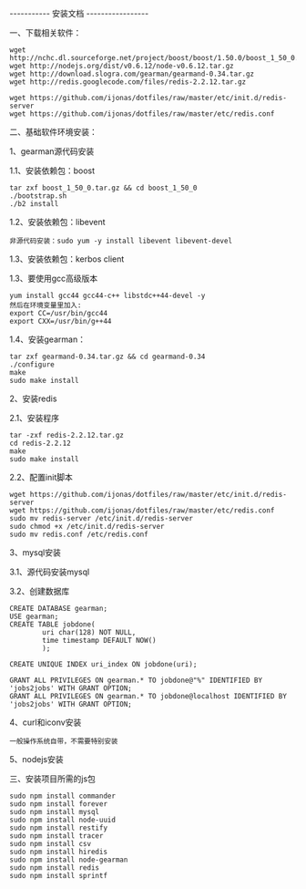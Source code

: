 ----------- 安装文档 -----------------

一、下载相关软件：

	wget http://nchc.dl.sourceforge.net/project/boost/boost/1.50.0/boost_1_50_0.tar.gz
	wget http://nodejs.org/dist/v0.6.12/node-v0.6.12.tar.gz
	wget http://download.slogra.com/gearman/gearmand-0.34.tar.gz
	wget http://redis.googlecode.com/files/redis-2.2.12.tar.gz

	wget https://github.com/ijonas/dotfiles/raw/master/etc/init.d/redis-server
	wget https://github.com/ijonas/dotfiles/raw/master/etc/redis.conf

二、基础软件环境安装：

1、gearman源代码安装

1.1、安装依赖包：boost

	tar zxf boost_1_50_0.tar.gz && cd boost_1_50_0
	./bootstrap.sh
	./b2 install

1.2、安装依赖包：libevent

	非源代码安装：sudo yum -y install libevent libevent-devel

1.3、安装依赖包：kerbos client

1.3、要使用gcc高级版本

	yum install gcc44 gcc44-c++ libstdc++44-devel -y
	然后在环境变量里加入:
	export CC=/usr/bin/gcc44
	export CXX=/usr/bin/g++44

1.4、安装gearman：

	tar zxf gearmand-0.34.tar.gz && cd gearmand-0.34
	./configure
	make 
	sudo make install

2、安装redis

2.1、安装程序

	tar -zxf redis-2.2.12.tar.gz
	cd redis-2.2.12
	make
	sudo make install

2.2、配置init脚本

	wget https://github.com/ijonas/dotfiles/raw/master/etc/init.d/redis-server
	wget https://github.com/ijonas/dotfiles/raw/master/etc/redis.conf
	sudo mv redis-server /etc/init.d/redis-server
	sudo chmod +x /etc/init.d/redis-server
	sudo mv redis.conf /etc/redis.conf

3、mysql安装

3.1、源代码安装mysql

3.2、创建数据库

	CREATE DATABASE gearman;
	USE gearman;
	CREATE TABLE jobdone(
			uri char(128) NOT NULL,
			time timestamp DEFAULT NOW()
			);

	CREATE UNIQUE INDEX uri_index ON jobdone(uri);

	GRANT ALL PRIVILEGES ON gearman.* TO jobdone@"%" IDENTIFIED BY 'jobs2jobs' WITH GRANT OPTION;
	GRANT ALL PRIVILEGES ON gearman.* TO jobdone@localhost IDENTIFIED BY 'jobs2jobs' WITH GRANT OPTION;


4、curl和iconv安装

	一般操作系统自带，不需要特别安装

5、nodejs安装


三、安装项目所需的js包

	sudo npm install commander
	sudo npm install forever
	sudo npm install mysql
	sudo npm install node-uuid
	sudo npm install restify
	sudo npm install tracer
	sudo npm install csv
	sudo npm install hiredis
	sudo npm install node-gearman
	sudo npm install redis
	sudo npm install sprintf



